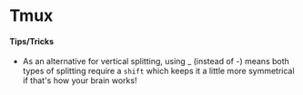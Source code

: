 # Tmux

#### Tips/Tricks

- As an alternative for vertical splitting, using _ (instead of -) means both types of splitting require a `shift` which keeps it a little more symmetrical if that's how your brain works!
